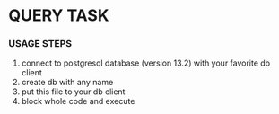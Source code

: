 # QUERY TASK

### USAGE STEPS

1. connect to postgresql database (version 13.2) with your favorite db client
2. create db with any name
3. put this file to your db client
4. block whole code and execute 